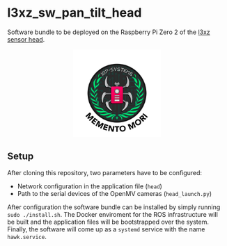 # l3xz_sw_pan_tilt_head
Software bundle to be deployed on the Raspberry Pi Zero 2 of the [l3xz sensor head](https://github.com/107-systems/l3xz-hw-pan-tilt-head).

<p align="center">
  <a href="https://github.com/107-systems/l3xz"><img src="https://raw.githubusercontent.com/107-systems/.github/main/logo/l3xz-logo-memento-mori-github.png" width="40%"></a>
</p>

## Setup

After cloning this repository, two parameters have to be configured:

* Network configuration in the application file (```head```)
* Path to the serial devices of the OpenMV cameras (```head_launch.py```)

After configuration the software bundle can be installed by simply running ```sudo ./install.sh```.
The Docker enviroment for the ROS infrastructure will be built and the application files will be bootstrapped over the system. Finally, the software will come up as a ```systemd``` service with the name ```hawk.service```.
